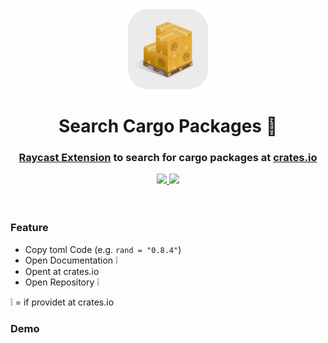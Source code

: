 <div align="center">
  <img src="assets/app-icon.png" height="128" />
  <h1>Search Cargo Packages 🦀</h1>
  <h3><a href="https://www.raycast.com/store">Raycast Extension</a> to search for cargo packages at <a href="https://crates.io/">crates.io</a></h3>
  <a href="https://www.raycast.com/search/Search%20Cargo%20Packages">
    <img src="https://img.shields.io/badge/Raycast-Store-magenta.svg" />
  </a>
  <a href="https://choosealicense.com/licenses/mit/">
    <img src="https://img.shields.io/badge/license-MIT-green.svg" />
  </a>
  <br><br><br>
</div>

### Feature 

- Copy toml Code (e.g. `rand = "0.8.4"`)
- Open Documentation ❕
- Opent at crates.io
- Open Repository ❕


❕ = if providet at crates.io


### Demo
